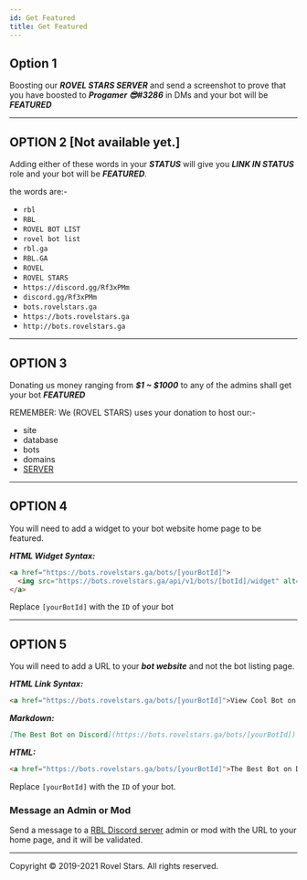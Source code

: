 ```yaml
---
id: Get Featured
title: Get Featured
---
```


## Option 1

Boosting our ***ROVEL STARS SERVER*** and send a screenshot to prove that you have boosted to ***Progamer 😎#3286*** in DMs and your bot will be ***FEATURED***

---

## OPTION 2 [Not available yet.]

Adding either of these words in your ***STATUS*** will give you ***LINK IN STATUS*** role and your bot will be ***FEATURED***.

the words are:-

- ```rbl```
- ```RBL```
- ```ROVEL BOT LIST```
- ```rovel bot list```
- ```rbl.ga```
- ```RBL.GA```
- ```ROVEL```
- ```ROVEL STARS```
- ```https://discord.gg/Rf3xPMm```
- ```discord.gg/Rf3xPMm```
- ```bots.rovelstars.ga```
- ```https://bots.rovelstars.ga```
- ```http://bots.rovelstars.ga```

---

## OPTION 3

Donating us money ranging from ***$1 ~ $1000*** to any of the admins shall get your bot ***FEATURED***

REMEMBER: We (ROVEL STARS) uses your donation to host our:-

- site
- database
- bots
- domains
- [SERVER](https://discord.gg/Rf3xPMm)

---

## OPTION 4

You will need to add a widget to your bot website home page to be featured.

***HTML Widget Syntax:***

```html
<a href="https://bots.rovelstars.ga/bots/[yourBotId]">
  <img src="https://bots.rovelstars.ga/api/v1/bots/[botId]/widget" alt="View on RBL">
</a>
```

Replace ```[yourBotId]``` with the ```ID``` of your bot

---

## OPTION 5

You will need to add a URL to your ***bot website*** and not the bot listing page.

***HTML Link Syntax:***

```html
<a href="https://bots.rovelstars.ga/bots/[yourBotId]">View Cool Bot on RBL</a>
```

***Markdown:***

```md
[The Best Bot on Discord](https://bots.rovelstars.ga/bots/[yourBotId])
```
***HTML:***

```html
<a href="https://bots.rovelstars.ga/bots/[yourBotId]">The Best Bot on Discord</a>
```

Replace ```[yourBotId]``` with the ```ID``` of your bot.

### Message an Admin or Mod

Send a message to a [RBL Discord server](https://rovelstars.github.io/server) admin or mod with the URL to your home page, and it will be validated.

---

Copyright © 2019-2021 Rovel Stars. All rights reserved.
